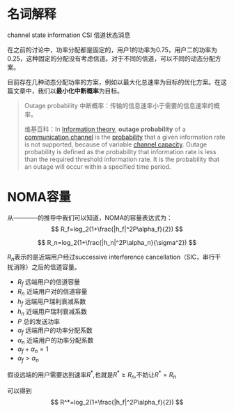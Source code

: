 # 名词解释





channel state information CSI 信道状态消息



在之前的讨论中，功率分配都是固定的，用户1的功率为0.75，用户二的功率为0.25，这种固定的分配没有考虑信道。对于不同的信道，可以不同的动态分配方案。

目前存在几种动态分配功率的方案，例如以最大化总速率为目标的优化方案。在这篇文章中，我们以**最小化中断概率**为目标。

>Outage probability 中断概率：传输的信息速率小于需要的信息速率的概率。
>
>维基百科：In [Information theory](https://en.wikipedia.org/wiki/Information_theory), **outage probability** of a [communication channel](https://en.wikipedia.org/wiki/Communication_channel) is the [probability](https://en.wikipedia.org/wiki/Probability) that a given information rate is not supported, because of variable [channel capacity](https://en.wikipedia.org/wiki/Channel_capacity). Outage probability is defined as the probability that information rate is less than the required threshold information rate. It is the probability that an outage will occur within a specified time period.

# NOMA容量

从————的推导中我们可以知道，NOMA的容量表达式为：
$$
R_f=log_2(1+\frac{|h_f|^2P\alpha_f}{2})
$$

$$
R_n=log_2(1+\frac{|h_n|^2P\alpha_n}{\sigma^2})
$$

$R_n$表示的是近端用户经过successive interference cancellation（SIC，串行干扰消除）之后的信道容量。

* $R_f$ 远端用户的信道容量
* $R_n$ 近端用户对的信道容量
* $h_f$ 远端用户瑞利衰减系数
* $h_n$ 近端用户瑞利衰减系数
* $P$ 总的发送功率
* $\alpha_f$ 远端用户的功率分配系数
* $\alpha_n$ 近端用户的功率分配系数
* $\alpha_f+\alpha_n=1$
*  $\alpha_f>\alpha_n$



假设远端的用户需要达到速率$R^*$,也就是$R^* \geq R_n$,不妨让$R^* = R_n$

可以得到
$$
R^*=log_2(1+\frac{|h_f|^2P\alpha_f}{2})
$$


 